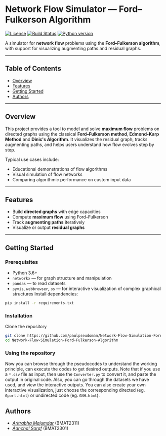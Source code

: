 # Network Flow Simulator — Ford–Fulkerson Algorithm

[![License](https://img.shields.io/badge/license-MIT-blue.svg)](LICENSE)
[![Build Status](https://img.shields.io/badge/build-passing-brightgreen.svg)](#)
[![Python version](https://img.shields.io/badge/python-3.x-blue.svg)](https://www.python.org/)

A simulator for **network flow** problems using the **Ford–Fulkerson algorithm**, with support for visualizing augmenting paths and residual graphs.

---

## Table of Contents

- [Overview](#overview)
- [Features](#features)
- [Getting Started](#getting-started)
- [Authors](#authors)

---

## Overview

This project provides a tool to model and solve **maximum flow** problems on directed graphs using the classical **Ford–Fulkerson method**, **Edmond-Karp Method** and **Dinic's Algorithm**. It visualizes the residual graph, tracks augmenting paths, and helps users understand how flow evolves step by step.

Typical use cases include:

- Educational demonstrations of flow algorithms
- Visual simulation of flow networks
- Comparing algorithmic performance on custom input data

---

## Features

- Build **directed graphs** with edge capacities
- Compute **maximum flow** using Ford–Fulkerson
- Track **augmenting paths** iteratively
- Visualize or output **residual graphs**
---

## Getting Started

### Prerequisites

- Python 3.6+
- `networkx` — for graph structure and manipulation
- `pandas` — to read datasets
- `pyvis`, `webbrowser`, `os` — for interactive visualization of complex graphical structures
Install dependencies:

```bash
pip install -r requirements.txt
```
### Installation
Clone the repository

```bash
git clone https://github.com/paulpseudoman/Network-Flow-Simulation-Ford-Fulkerson-Algorithm.git
cd Network-Flow-Simulation-Ford-Fulkerson-Algorithm
```
### Using the repository
Now you can browse through the pseudocodes to understand the working principle, can execute the codes to get desired outputs. Note that if you use a `*.csv` file as input, then use the `Converter.py` to convert it, and paste the output in original code.
Also, you can go through the datasets we have used, and view the interactive outputs. You can also create your own interactive visualization, just choose the corresponding directed (eg. `Gport.html`) or undirected code (eg. `GNH.html`).

## Authors
- [_Aritrabha Majumdar_](https://paulpseudoman.github.io) (BMAT2311)
- [_Aanchal Saraf_](https://github.com/aanchal-0303) (BMAT2301)
